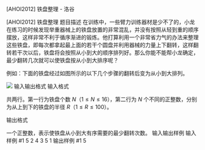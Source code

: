 



[AHOI2012] 铁盘整理 - 洛谷














[AHOI2012] 铁盘整理
题目描述
在训练中，一些臂力训练器材是少不了的，小龙在练习的时候发现举重器械上的铁盘放置的非常混乱，并没有按照从轻到重的顺序摆放，这样非常不利于循序渐进的锻炼。他打算利用一个非常省力气的办法来整理这些铁盘，即每次都拿起最上面的若干个圆盘并利用器械的力量上下翻转，这样翻转若干次以后，铁盘将会按照从小到大的顺序排列好。那么你能不能帮小龙确定，最少翻转几次就可以使铁盘按从小到大排序呢？

例如：下面的铁盘经过如图所示的以下几个步骤的翻转后变为从小到大排列。

![](https://cdn.luogu.com.cn/upload/image_hosting/xtpst1lw.png)
输入输出格式
输入格式

共两行。第一行为铁盘个数 $N$（$1 \leq N \leq 16$），第二行为 $N$ 个不同的正整数，分别为从上到下的铁盘的半径 $R$（$1 \leq R \leq 100$）。

输出格式

一个正整数，表示使铁盘从小到大有序需要的最少翻转次数。
输入输出样例
输入样例 #1
5
2 4 3 5 1
输出样例 #1
5






